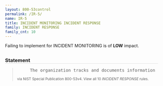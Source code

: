 ```yaml
---
layout: 800-53control
permalink: /IR-5/
name: IR-5
title: INCIDENT MONITORING INCIDENT RESPONSE
family: INCIDENT RESPONSE
family_cnt: 10
---
```

<p class="text-info">Failing to implement for INCIDENT MONITORING is of <b>LOW</b> impact.</p>

<h3 style="border-bottom:1px solid #ddd;margin:30px 0 8px 0;">Statement</h3>
<blockquote>
<pre>     The organization tracks and documents information system security incidents. 
</pre>
<p><small>via NIST Special Publication 800-53v4. View all 10 <i>INCIDENT RESPONSE</i> rules. <a href="/cce/ssg/group/$Group_id"><span class="glyphicon glyphicon-link"></span></a> </small></p>
</blockquote>

